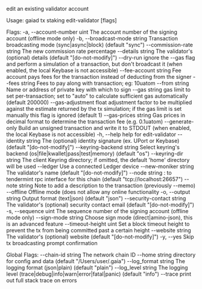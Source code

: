 edit an existing validator account

Usage:
  gaiad tx staking edit-validator [flags]

Flags:
  -a, --account-number uint       The account number of the signing account (offline mode only)
  -b, --broadcast-mode string     Transaction broadcasting mode (sync|async|block) (default "sync")
      --commission-rate string    The new commission rate percentage
      --details string            The validator's (optional) details (default "[do-not-modify]")
      --dry-run                   ignore the --gas flag and perform a simulation of a transaction, but don't broadcast it (when enabled, the local Keybase is not accessible)
      --fee-account string        Fee account pays fees for the transaction instead of deducting from the signer
      --fees string               Fees to pay along with transaction; eg: 10uatom
      --from string               Name or address of private key with which to sign
      --gas string                gas limit to set per-transaction; set to "auto" to calculate sufficient gas automatically (default 200000)
      --gas-adjustment float      adjustment factor to be multiplied against the estimate returned by the tx simulation; if the gas limit is set manually this flag is ignored  (default 1)
      --gas-prices string         Gas prices in decimal format to determine the transaction fee (e.g. 0.1uatom)
      --generate-only             Build an unsigned transaction and write it to STDOUT (when enabled, the local Keybase is not accessible)
  -h, --help                      help for edit-validator
      --identity string           The (optional) identity signature (ex. UPort or Keybase) (default "[do-not-modify]")
      --keyring-backend string    Select keyring's backend (os|file|kwallet|pass|test|memory) (default "os")
      --keyring-dir string        The client Keyring directory; if omitted, the default 'home' directory will be used
      --ledger                    Use a connected Ledger device
      --new-moniker string        The validator's name (default "[do-not-modify]")
      --node string               <host>:<port> to tendermint rpc interface for this chain (default "tcp://localhost:26657")
      --note string               Note to add a description to the transaction (previously --memo)
      --offline                   Offline mode (does not allow any online functionality
  -o, --output string             Output format (text|json) (default "json")
      --security-contact string   The validator's (optional) security contact email (default "[do-not-modify]")
  -s, --sequence uint             The sequence number of the signing account (offline mode only)
      --sign-mode string          Choose sign mode (direct|amino-json), this is an advanced feature
      --timeout-height uint       Set a block timeout height to prevent the tx from being committed past a certain height
      --website string            The validator's (optional) website (default "[do-not-modify]")
  -y, --yes                       Skip tx broadcasting prompt confirmation

Global Flags:
      --chain-id string     The network chain ID
      --home string         directory for config and data (default "/Users/user/.gaia")
      --log_format string   The logging format (json|plain) (default "plain")
      --log_level string    The logging level (trace|debug|info|warn|error|fatal|panic) (default "info")
      --trace               print out full stack trace on errors

